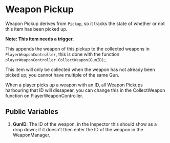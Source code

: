 # Weapon Pickup

Weapon Pickup derives from `Pickup`, so it tracks the state of whether or not this item has been picked up.

**Note: This item needs a trigger.**

This appends the weapon of this pickup to the collected weapons in `PlayerWeaponController`, this is done with the function `playerWeaponController.CollectWeapon(GunID);`.

This item will only be collected when the weapon has not already been picked up; you cannot have multiple of the same Gun.

When a player picks up a weapon with an ID, all Weapon Pickups harbouring that ID will dissapear, you can change this in the CollectWeapon function on PlayerWeaponController.

## Public Variables

1. **GunID**: The ID of the weapon, in the Inspector this should show as a drop down; if it doesn't then enter the ID of the weapon in the WeaponManager.
